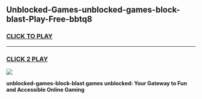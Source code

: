 
## Unblocked-Games-unblocked-games-block-blast-Play-Free-bbtq8
<h3>
<a href="https://premium76.site?title=unblocked-games-block-blast&ref=10A">CLICK TO PLAY</a></h3>
<hr>

<h3>
<a href="https://premium76.site?title=unblocked-games-block-blast&ref=10A">CLICK 2 PLAY</a>
  
</h3>

<a href="https://premium76.site?title=unblocked-games-block-blast&ref=10A"><img src="https://clearcache.store/games.png"></a>


**unblocked-games-block-blast games unblocked: Your Gateway to Fun and Accessible Online Gaming**

